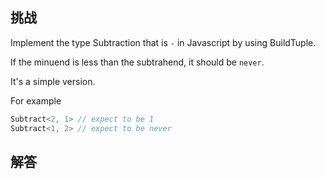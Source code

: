 ## 挑战



Implement the type Subtraction that is ` - ` in Javascript by using BuildTuple.

If the minuend is less than the subtrahend, it should be `never`.

It's a simple version.

For example

```ts
Subtract<2, 1> // expect to be 1
Subtract<1, 2> // expect to be never
```


## 解答

